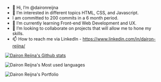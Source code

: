 

- 👋 Hi, I’m @daironreijna
- 👀 I’m interested in different topics HTML, CSS, and Javascript.
- I am committed to 200 commits in a 6 month period.
- 🌱 I’m currently learning Front-end Web Development and UX.
- 💞️ I’m looking to collaborate on projects that will allow me to hone my skills.
- 📫 How to reach me via LinkedIn - https://www.linkedin.com/in/dairon-reijna/

[![Dairon Reijna's Github stats](https://github-readme-stats.vercel.app/api?username=daironreijna)](https://github.com/anuraghazra/github-readme-stats)

![Dairon Reijna's Most used languages](https://github-readme-stats.vercel.app/api/top-langs/?username=daironreijna&amp;layout=compact&amp;theme=buefy&amp;hide_border=true)

![Dairon Reijna's Portfolio](https://github-readme-stats.vercel.app/api/pin/?username=daironreijna&amp;repo=Bootstrap-Portfolio&amp;theme=buefy)

<p dir="auto"><a target="_blank" rel="noopener noreferrer nofollow" href="https://camo.githubusercontent.com/4f090571a8fcf725c7a979bb876f823c005c26356e2719e67dfe5239ef86974b/68747470733a2f2f6b6f6d617265762e636f6d2f67687076632f3f757365726e616d653d4d6f726f773733"><img src="https://camo.githubusercontent.com/4f090571a8fcf725c7a979bb876f823c005c26356e2719e67dfe5239ef86974b/68747470733a2f2f6b6f6d617265762e636f6d2f67687076632f3f757365726e616d653d4d6f726f773733" alt="" data-canonical-src="https://komarev.com/ghpvc/?username=daironreijna" style="max-width: 100%;"></a></p>
<!---


<img align="center" src="https://camo.githubusercontent.com/1d56c34bccac3e473ee6ace7bb5a5424a427d769c7dcf8606a1f9f2309b79576/68747470733a2f2f6769746875622d726561646d652d73746174732e76657263656c2e6170702f6170692f746f702d6c616e67732f3f757365726e616d653d616e7572616768617a7261266c61796f75743d636f6d70616374267468656d653d627565667926686964655f626f726465723d74727565" data-canonical-src="https://github-readme-stats.vercel.app/api/top-langs/?username=anuraghazra&amp;layout=compact&amp;theme=buefy&amp;hide_border=true" style="max-width: 100%;">


![Dairon Reijna's Most used languages](https://github-readme-stats.vercel.app/api/pin/?username=daironreijna&amp;repo=&amp;theme=buefy)

https://github.com/abhisheknaiidu/awesome-github-profile-readme

https://github.com/anuraghazra#top-repositories

daironreijna/daironreijna is a ✨ special ✨ repository because its `README.md` (this file) appears on your GitHub profile.
You can click the Preview link to take a look at your changes.

https://www.aboutmonica.com/blog/how-to-create-a-github-profile-readme
https://dev.to/jayehernandez/3-ways-to-spice-up-your-github-profile-readme-1276
example: https://github.com/m0nica
example: https://github.com/Thaiane/Thaiane
--->

